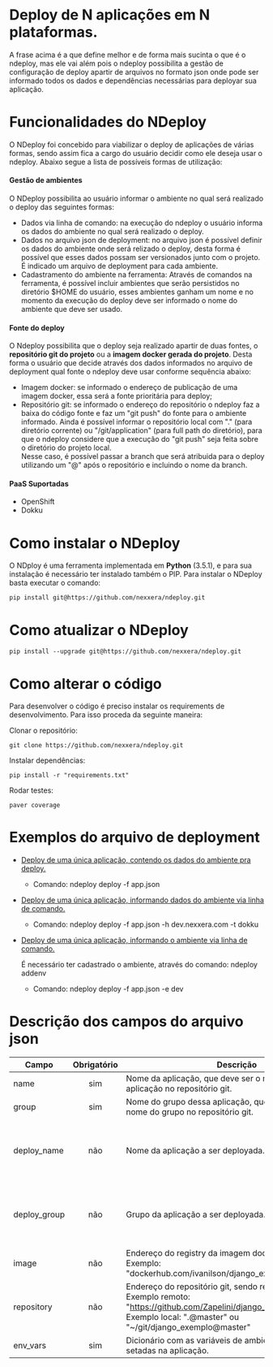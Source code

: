 
# **Deploy de N aplicações em N plataformas**.

A frase acima é a que define melhor e de forma mais sucinta o que é o ndeploy, 
mas ele vai além pois o ndeploy possibilita a gestão de configuração de deploy apartir de arquivos no formato json 
onde pode ser informado todos os dados e dependências necessárias para deployar sua aplicação.

# **Funcionalidades do NDeploy**

O NDeploy foi concebido para viabilizar o deploy de aplicações de várias formas, sendo assim fica a cargo do usuário decidir como ele deseja usar o ndeploy.
Abaixo segue a lista de possíveis formas de utilização:

#### Gestão de ambientes

O NDeploy possibilita ao usuário informar o ambiente no qual será realizado o deploy das seguintes formas:

- Dados via linha de comando: na execução do ndeploy o usuário informa os dados do ambiente no qual será realizado o deploy.
- Dados no arquivo json de deployment: no arquivo json é possível definir os dados do ambiente onde será relizado o deploy, desta forma é possível que
esses dados possam ser versionados junto com o projeto. É indicado um arquivo de deployment para cada ambiente.
- Cadastramento do ambiente na ferramenta: Através de comandos na ferramenta, é possível incluir ambientes que serão persistidos no diretório $HOME do usuário,
esses ambientes ganham um nome e no momento da execução do deploy deve ser informado o nome do ambiente que deve ser usado.

#### Fonte do deploy

O Ndeploy possibilita que o deploy seja realizado apartir de duas fontes, o **repositório git do projeto** ou a **imagem docker gerada do projeto**.
Desta forma o usuário que decide através dos dados informados no arquivo de deployment qual fonte o ndeploy deve usar conforme sequência abaixo:
- Imagem docker: se informado o endereço de publicação de uma imagem docker, essa será a fonte prioritária para deploy;
- Repositório git: se informado o endereço do repositório o ndeploy faz a baixa do código fonte e faz um "git push" do fonte para o ambiente informado.
Ainda é possível informar o repositório local com "." (para diretório corrente) ou "/git/application" (para full path do diretório), para que o ndeploy considere que a execução do "git push" seja feita sobre o diretório do projeto local.<br>
Nesse caso, é possível passar a branch que será atribuida para o deploy utilizando um "@" após o repositório e incluindo o nome da branch.

#### PaaS Suportadas
   * OpenShift
   * Dokku

# **Como instalar o NDeploy**

O NDploy é uma ferramenta implementada em **Python** (3.5.1), e para sua instalação é necessário ter instalado também o PIP.
Para instalar o NDeploy basta executar o comando:

```
pip install git@https://github.com/nexxera/ndeploy.git 
```

# **Como atualizar o NDeploy**

```
pip install --upgrade git@https://github.com/nexxera/ndeploy.git
```

# **Como alterar o código**
Para desenvolver o código é preciso instalar os requirements de desenvolvimento. Para isso proceda da seguinte maneira:

Clonar o repositório:

```
git clone https://github.com/nexxera/ndeploy.git
```

Instalar dependências:

```
pip install -r "requirements.txt"
```

Rodar testes:

```
paver coverage 
```

# **Exemplos do arquivo de deployment**

- [Deploy de uma única aplicação, contendo os dados do ambiente pra deploy.](docs/json_examples/simgle-app-env.json)

    - Comando: ndeploy deploy -f app.json

- [Deploy de uma única aplicação, informando dados do ambiente via linha de comando.](docs/json_examples/simgle-app.json)

    - Comando: ndeploy deploy -f app.json -h dev.nexxera.com -t dokku

- [Deploy de uma única aplicação, informando o ambiente via linha de comando.](docs/json_examples/simgle-app.json)

    É necessário ter cadastrado o ambiente, através do comando: ndeploy addenv
    - Comando: ndeploy deploy -f app.json -e dev
    

# **Descrição dos campos do arquivo json**
| **Campo** | **Obrigatório** | **Descrição** | **Default** |
|---------|:---------:|---------------------------|----------------------------|
| name | sim | Nome da aplicação, que deve ser o mesmo nome da aplicação no repositório git. | -- |
| group | sim | Nome do grupo dessa aplicação, que deve ser o mesmo nome do grupo no repositório git. | -- |
| deploy_name | não | Nome da aplicação a ser deployada. | Usado campo name quando não informado. |
| deploy_group | não | Grupo da aplicação a ser deployada. | Usado o campo group quando não informado. |
| image | não | Endereço do registry da imagem docker. <br>Exemplo: "dockerhub.com/ivanilson/django_exemplo:master" | -- |
| repository | não | Endereço do repositório git, sendo remoto ou local. <br>Exemplo remoto: "https://github.com/Zapelini/django_exemplo.git@master" <br>Exemplo local: ".@master" ou "~/git/django_exemplo@master" | -- |
| env_vars | sim | Dicionário com as variáveis de ambientes que devem ser setadas na aplicação. | -- |